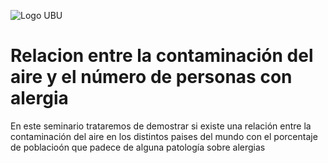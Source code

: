 ![Logo UBU](https://th.bing.com/th/id/R.e1e19b6e47d84ee040f36432c5c4ade5?rik=8WEMdUwFkDWlfw&riu=http%3a%2f%2fciou2020.uva.es%2fwp-content%2fuploads%2f2021%2f06%2funiversidad-burgos.png&ehk=jxbB9xeMHiPdttyHVqYNeOlniZf2G3z2GvCtBtM4chs%3d&risl=&pid=ImgRaw&r=0) 
# Relacion entre la contaminación del aire y el número de personas con alergia          
  
En este seminario trataremos de demostrar si existe una relación entre la contaminación del aire en los distintos paises del mundo con el porcentaje de poblacioón que padece de alguna patología sobre alergias


